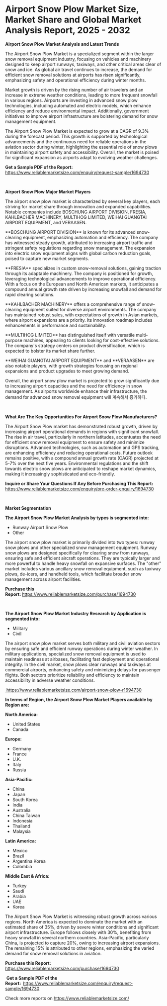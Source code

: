 <p><h1>Airport Snow Plow Market Size, Market Share and Global Market Analysis Report, 2025 - 2032</h1></p><p><strong>Airport Snow Plow Market Analysis and Latest Trends</strong></p>
<p><p>The Airport Snow Plow Market is a specialized segment within the larger snow removal equipment industry, focusing on vehicles and machinery designed to keep airport runways, taxiways, and other critical areas clear of snow and ice. As global air travel continues to increase, the demand for efficient snow removal solutions at airports has risen significantly, emphasizing safety and operational efficiency during winter months.</p><p>Market growth is driven by the rising number of air travelers and an increase in extreme weather conditions, leading to more frequent snowfall in various regions. Airports are investing in advanced snow plow technologies, including automated and electric models, which enhance efficiency and reduce environmental impact. Additionally, government initiatives to improve airport infrastructure are bolstering demand for snow management equipment.</p><p>The Airport Snow Plow Market is expected to grow at a CAGR of 9.3% during the forecast period. This growth is supported by technological advancements and the continuous need for reliable operations in the aviation sector during winter, highlighting the essential role of snow plows in maintaining airport safety and accessibility. Overall, the market is poised for significant expansion as airports adapt to evolving weather challenges.</p></p>
<p><strong>Get a Sample PDF of the Report:&nbsp;</strong> <a href="https://www.reliablemarketsize.com/enquiry/request-sample/1694730?utm_campaign=3201&utm_medium=2&utm_source=Github&utm_content=ia&utm_term=09042025&utm_id=airport-snow-plow">https://www.reliablemarketsize.com/enquiry/request-sample/1694730</a></p>
<p>&nbsp;</p>
<p><strong>Airport Snow Plow Major Market Players</strong></p>
<p><p>The airport snow plow market is characterized by several key players, each striving for market share through innovation and expanded capabilities. Notable companies include BOSCHUNG AIRPORT DIVISION, FRESIA, KAHLBACHER MACHINERY, MULTIHOG LIMITED, WEIHAI GUANGTAI AIRPORT EQUIPMENT, and VERAASEN.</p><p>**BOSCHUNG AIRPORT DIVISION** is known for its advanced snow-clearing equipment, emphasizing automation and efficiency. The company has witnessed steady growth, attributed to increasing airport traffic and stringent safety regulations regarding snow management. The expansion into electric snow equipment aligns with global carbon reduction goals, poised to capture new market segments.</p><p>**FRESIA** specializes in custom snow-removal solutions, gaining traction through its adaptable machinery. The company is positioned for growth, leveraging technological advancements to improve operational efficiency. With a focus on the European and North American markets, it anticipates a compound annual growth rate driven by increasing snowfall and demand for rapid clearing solutions.</p><p>**KAHLBACHER MACHINERY** offers a comprehensive range of snow-clearing equipment suited for diverse airport environments. The company has maintained robust sales, with expectations of growth in Asian markets, where airport expansions are a priority. Its innovation roadmap includes enhancements in performance and sustainability.</p><p>**MULTIHOG LIMITED** has distinguished itself with versatile multi-purpose machines, appealing to clients looking for cost-effective solutions. The company's strategy centers on product diversification, which is expected to bolster its market share further.</p><p>**WEIHAI GUANGTAI AIRPORT EQUIPMENT** and **VERAASEN** are also notable players, with growth strategies focusing on regional expansions and product upgrades to meet growing demand.</p><p>Overall, the airport snow plow market is projected to grow significantly due to increasing airport capacities and the need for efficiency in snow management. As airports worldwide enhance their infrastructure, the demand for advanced snow removal equipment will 계속해서 증가하다.</p></p>
<p>&nbsp;</p>
<p><strong>What Are The Key Opportunities For Airport Snow Plow Manufacturers?</strong></p>
<p><p>The Airport Snow Plow market has demonstrated robust growth, driven by increasing airport operational demands in regions with significant snowfall. The rise in air travel, particularly in northern latitudes, accentuates the need for efficient snow removal equipment to ensure safety and minimize disruptions. Advanced technologies, such as automation and GPS tracking, are enhancing efficiency and reducing operational costs. Future outlook remains positive, with a compound annual growth rate (CAGR) projected at 5-7% over the next five years. Environmental regulations and the shift towards electric snow plows are anticipated to reshape market dynamics, making it increasingly sophisticated and eco-friendly.</p></p>
<p><strong>Inquire or Share Your Questions If Any Before Purchasing This Report:</strong> <a href="https://www.reliablemarketsize.com/enquiry/pre-order-enquiry/1694730?utm_campaign=3201&utm_medium=2&utm_source=Github&utm_content=ia&utm_term=09042025&utm_id=airport-snow-plow">https://www.reliablemarketsize.com/enquiry/pre-order-enquiry/1694730</a></p>
<p>&nbsp;</p>
<p><strong>Market Segmentation</strong></p>
<p><strong>The Airport Snow Plow Market Analysis by types is segmented into:</strong></p>
<p><ul><li>Runway Airport Snow Plow</li><li>Other</li></ul></p>
<p><p>The airport snow plow market is primarily divided into two types: runway snow plows and other specialized snow management equipment. Runway snow plows are designed specifically for clearing snow from runways, ensuring safe and efficient aircraft operations. They are typically larger and more powerful to handle heavy snowfall on expansive surfaces. The "other" market includes various ancillary snow removal equipment, such as taxiway plows, de-icers, and handheld tools, which facilitate broader snow management across airport facilities.</p></p>
<p><strong>Purchase this Report:&nbsp;</strong><a href="https://www.reliablemarketsize.com/purchase/1694730?utm_campaign=3201&utm_medium=2&utm_source=Github&utm_content=ia&utm_term=09042025&utm_id=airport-snow-plow">https://www.reliablemarketsize.com/purchase/1694730</a></p>
<p>&nbsp;</p>
<p><strong>The Airport Snow Plow Market Industry Research by Application is segmented into:</strong></p>
<p><ul><li>Military</li><li>Civil</li></ul></p>
<p><p>The airport snow plow market serves both military and civil aviation sectors by ensuring safe and efficient runway operations during winter weather. In military applications, specialized snow removal equipment is used to maintain readiness at airbases, facilitating fast deployment and operational integrity. In the civil market, snow plows clear runways and taxiways at commercial airports, enhancing safety and minimizing delays for passenger flights. Both sectors prioritize reliability and efficiency to maintain accessibility in adverse weather conditions.</p></p>
<p><a href="https://www.reliablemarketsize.com/airport-snow-plow-r1694730?utm_campaign=3201&utm_medium=2&utm_source=Github&utm_content=ia&utm_term=09042025&utm_id=airport-snow-plow">&nbsp;https://www.reliablemarketsize.com/airport-snow-plow-r1694730</a></p>
<p><strong>In terms of Region, the Airport Snow Plow Market Players available by Region are:</strong></p>
<p>
    <p> <strong> North America: </strong>
        <ul>
            <li>United States</li>
            <li>Canada</li>
        </ul>
        </p> 
    <p> <strong> Europe: </strong>
        <ul>
            <li>Germany</li>
            <li>France</li>
            <li>U.K.</li>
            <li>Italy</li>
            <li>Russia</li>
        </ul>
        </p> 
    <p> <strong> Asia-Pacific: </strong>
        <ul>
            <li>China</li>
            <li>Japan</li>
            <li>South Korea</li>
            <li>India</li>
            <li>Australia</li>
            <li>China Taiwan</li>
            <li>Indonesia</li>
            <li>Thailand</li>
            <li>Malaysia</li>
        </ul>
        </p> 
    <p> <strong> Latin America: </strong>
        <ul>
            <li>Mexico</li>
            <li>Brazil</li>
            <li>Argentina Korea</li>
            <li>Colombia</li>
        </ul>
        </p> 
    <p> <strong> Middle East & Africa: </strong>
        <ul>
            <li>Turkey</li>
            <li>Saudi</li>
            <li>Arabia</li>
            <li>UAE</li>
            <li>Korea</li>
        </ul>
    </p>
    </p>
<p><p>The Airport Snow Plow Market is witnessing robust growth across various regions. North America is expected to dominate the market with an estimated share of 35%, driven by severe winter conditions and significant airport infrastructure. Europe follows closely with 30%, benefiting from heavy snowfall in several northern countries. Asia-Pacific, particularly China, is projected to capture 20%, owing to increasing airport expansions. The remaining 15% is attributed to other regions, emphasizing the varied demand for snow removal solutions in aviation.</p></p>
<p><strong>Purchase this Report: </strong><a href="https://www.reliablemarketsize.com/purchase/1694730?utm_campaign=3201&utm_medium=2&utm_source=Github&utm_content=ia&utm_term=09042025&utm_id=airport-snow-plow">https://www.reliablemarketsize.com/purchase/1694730</a></p>
<p>&nbsp;<strong>Get a Sample PDF of the Report:&nbsp;&nbsp;</strong><a href="https://www.reliablemarketsize.com/enquiry/request-sample/1694730?utm_campaign=3201&utm_medium=2&utm_source=Github&utm_content=ia&utm_term=09042025&utm_id=airport-snow-plow">https://www.reliablemarketsize.com/enquiry/request-sample/1694730</a></p>
<p><strong></strong></p>
<p>Check more reports on <a href="https://www.reliablemarketsize.com/?utm_campaign=3201&utm_medium=2&utm_source=Github&utm_content=ia&utm_term=09042025&utm_id=airport-snow-plow">https://www.reliablemarketsize.com/</a></p>
